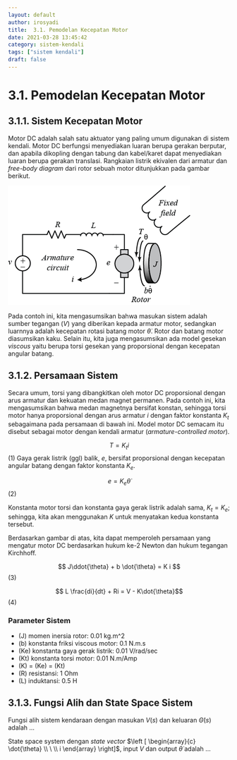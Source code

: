 ```yaml
---
layout: default
author: irosyadi
title:  3.1. Pemodelan Kecepatan Motor
date: 2021-03-28 13:45:42
category: sistem-kendali
tags: ["sistem kendali"]
draft: false
---
```


# 3.1. Pemodelan Kecepatan Motor

## 3.1.1. Sistem Kecepatan Motor

Motor DC adalah salah satu aktuator yang paling umum digunakan di sistem kendali. Motor DC berfungsi menyediakan luaran berupa gerakan berputar, dan apabila dikopling dengan tabung dan kabel/karet dapat menyediakan luaran berupa gerakan translasi. Rangkaian listrik ekivalen dari armatur dan *free-body diagram*  dari rotor sebuah motor ditunjukkan pada gambar berikut.

![](https://raw.githubusercontent.com/irosyadi/vnote.image/master/1616914091_20210328134756212_12378.png)

Pada contoh ini, kita mengasumsikan bahwa masukan sistem adalah sumber tegangan ($V$) yang diberikan kepada armatur motor, sedangkan luarnnya adalah kecepatan rotasi batang motor $\dot{\theta}$. Rotor dan batang motor diasumsikan kaku. Selain itu, kita juga mengasumsikan ada model gesekan *viscous*  yaitu berupa torsi gesekan yang proporsional dengan kecepatan angular batang.

## 3.1.2. Persamaan Sistem

Secara umum, torsi yang dibangkitkan oleh motor DC proporsional dengan arus armatur dan kekuatan medan magnet permanen. Pada contoh ini, kita mengasumsikan bahwa medan magnetnya bersifat konstan, sehingga torsi motor hanya proporsional dengan arus armatur $i$ dengan faktor konstanta $K_t$ sebagaimana pada persamaan di bawah ini. Model motor DC semacam itu disebut sebagai motor dengan kendali armatur (*armature-controlled motor*).

$$  T = K_{t} i$$ (1)
Gaya gerak listrik (ggl) balik, $e$, bersifat proporsional dengan kecepatan angular batang dengan faktor konstanta $K_e$.

$$  e = K_{e} \dot{\theta}$$ (2)

Konstanta motor torsi dan konstanta gaya gerak listrik adalah sama, $K_t = K_e$; sehingga, kita akan menggunakan $K$ untuk menyatakan kedua konstanta tersebut.

Berdasarkan gambar di atas, kita dapat memperoleh persamaan yang mengatur motor DC berdasarkan hukum ke-2 Newton dan hukum tegangan Kirchhoff.

$$ J\ddot{\theta} + b \dot{\theta} = K i $$ (3)

$$ L \frac{di}{dt} + Ri = V - K\dot{\theta}$$ (4)

### Parameter Sistem

- (J) momen inersia rotor: 0.01 kg.m^2
- (b) konstanta friksi viscous motor: 0.1 N.m.s
- (Ke) konstanta gaya gerak listrik: 0.01 V/rad/sec
- (Kt) konstanta torsi motor: 0.01 N.m/Amp
- (K) = (Ke) = (Kt)
- (R) resistansi: 1 Ohm
- (L) induktansi: 0.5 H

## 3.1.3. Fungsi Alih dan State Space Sistem

Fungsi alih sistem kendaraan dengan masukan $V(s)$ dan keluaran $\dot{\Theta}(s)$  adalah ...  


State space system dengan *state vector* $\left [ \begin{array}{c} \dot{\theta} \\ \ \\ i \end{array} \right]$,  input $V$ dan output $\dot{\theta}$ adalah ...  



